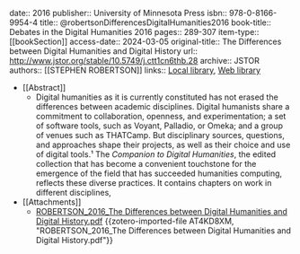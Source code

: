 date:: 2016
publisher:: University of Minnesota Press
isbn:: 978-0-8166-9954-4
title:: @robertsonDifferencesDigitalHumanities2016
book-title:: Debates in the Digital Humanities 2016
pages:: 289-307
item-type:: [[bookSection]]
access-date:: 2024-03-05
original-title:: The Differences between Digital Humanities and Digital History
url:: http://www.jstor.org/stable/10.5749/j.ctt1cn6thb.28
archive:: JSTOR
authors:: [[STEPHEN ROBERTSON]]
links:: [Local library](zotero://select/groups/2386895/items/K368Z7FM), [Web library](https://www.zotero.org/groups/2386895/items/K368Z7FM)

- [[Abstract]]
	- Digital humanities as it is currently constituted has not erased the differences between academic disciplines. Digital humanists share a commitment to collaboration, openness, and experimentation; a set of software tools, such as Voyant, Palladio, or Omeka; and a group of venues such as THATCamp. But disciplinary sources, questions, and approaches shape their projects, as well as their choice and use of digital tools.¹ The <em>Companion to Digital Humanities</em>, the edited collection that has become a convenient touchstone for the emergence of the field that has succeeded humanities computing, reflects these diverse practices. It contains chapters on work in different disciplines,
- [[Attachments]]
	- [ROBERTSON_2016_The Differences between Digital Humanities and Digital History.pdf](https://www.jstor.org/stable/pdfplus/10.5749/j.ctt1cn6thb.28.pdf?acceptTC=true) {{zotero-imported-file AT4KD8XM, "ROBERTSON_2016_The Differences between Digital Humanities and Digital History.pdf"}}